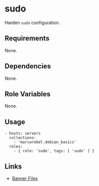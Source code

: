 # sudo

Harden `sudo` configuration.

## Requirements

None.

## Dependencies

None.

## Role Variables

None.

## Usage

    - hosts: servers
      collections:
        - 'marcwrobel.debian_basics'
      roles:
        - { role: 'sudo', tags: [ 'sudo' ] }

## Links

- [Banner Files](https://www.tecmint.com/sudoers-configurations-for-setting-sudo-in-linux/)
